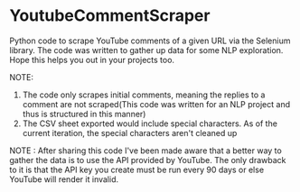 # YoutubeCommentScraper

Python code to scrape YouTube comments of a given URL via the Selenium library. The code was written to gather up data for some NLP exploration. Hope this helps you out in your projects too.


NOTE:
1. The code only scrapes initial comments, meaning the replies to a comment are not scraped(This code was written for an NLP project and thus is structured in this manner)
2. The CSV sheet exported would include special characters. As of the current iteration, the special characters aren't cleaned up

NOTE : After sharing this code I've been made aware that a better way to gather the data is to use the API provided by YouTube. The only drawback to it is that the API key you create must be run every 90 days or else YouTube will render it invalid.
